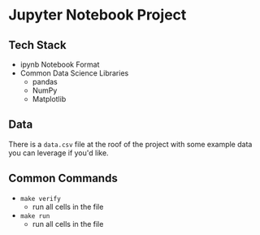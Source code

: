 # Jupyter Notebook Project

## Tech Stack
- ipynb Notebook Format
- Common Data Science Libraries
    - pandas
    - NumPy
    - Matplotlib

## Data

There is a `data.csv` file at the roof of the project with some example data you can leverage if you'd like.

## Common Commands
- `make verify`
    - run all cells in the file
- `make run`
    - run all cells in the file